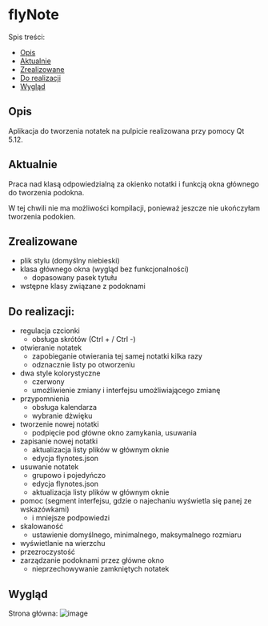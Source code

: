 # flyNote
Spis treści:
+ [Opis](#opis)
+ [Aktualnie](#aktualnie)
+ [Zrealizowane](#zrealizowane)
+ [Do realizacji](#do-realizacji)
+ [Wygląd](#wyglad)

## Opis
Aplikacja do tworzenia notatek na pulpicie realizowana przy pomocy Qt 5.12.

## Aktualnie
Praca nad klasą odpowiedzialną za okienko notatki i funkcją okna głównego do tworzenia podokna.

W tej chwili nie ma możliwości kompilacji, ponieważ jeszcze nie ukończyłam tworzenia podokien.

## Zrealizowane
* plik stylu (domyślny niebieski)
* klasa głównego okna (wygląd bez funkcjonalności)
  * dopasowany pasek tytułu
* wstępne klasy związane z podoknami

## Do realizacji:
* regulacja czcionki
  * obsługa skrótów (Ctrl + / Ctrl -) 
* otwieranie notatek
  * zapobieganie otwierania tej samej notatki kilka razy
  * odznacznie listy po otworzeniu 
* dwa style kolorystyczne
  * czerwony
  * umożliwienie zmiany i interfejsu umożliwiającego zmianę 
* przypomnienia
  * obsługa kalendarza
  * wybranie dżwięku
* tworzenie nowej notatki
  * podpięcie pod główne okno zamykania, usuwania
* zapisanie nowej notatki
  * aktualizacja listy plików w głównym oknie
  * edycja flynotes.json
* usuwanie notatek
  * grupowo i pojedyńczo 
  * edycja flynotes.json
  * aktualizacja listy plików w głównym oknie 
* pomoc (segment interfejsu, gdzie o najechaniu wyświetla się panej ze wskazówkami)
  * i mniejsze podpowiedzi
* skalowaność
  * ustawienie domyślnego, minimalnego, maksymalnego rozmiaru
* wyświetlanie na wierzchu
* przezroczystość
* zarządzanie podoknami przez główne okno
  * nieprzechowywanie zamkniętych notatek

## Wygląd
Strona główna:
![image](https://user-images.githubusercontent.com/73241633/138764379-4dd270b9-101b-4dc3-9feb-d4246548fe3a.png)


